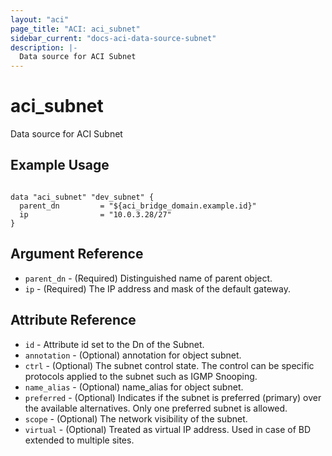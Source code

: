 ```yaml
---
layout: "aci"
page_title: "ACI: aci_subnet"
sidebar_current: "docs-aci-data-source-subnet"
description: |-
  Data source for ACI Subnet
---
```


# aci_subnet #
Data source for ACI Subnet

## Example Usage ##

```hcl

data "aci_subnet" "dev_subnet" {
  parent_dn         = "${aci_bridge_domain.example.id}"
  ip                = "10.0.3.28/27"
}

```


## Argument Reference ##
* `parent_dn` - (Required) Distinguished name of parent object.
* `ip` - (Required) The IP address and mask of the default gateway.



## Attribute Reference

* `id` - Attribute id set to the Dn of the Subnet.
* `annotation` - (Optional) annotation for object subnet.
* `ctrl` - (Optional) The subnet control state. The control can be specific protocols applied to the subnet such as IGMP Snooping.
* `name_alias` - (Optional) name_alias for object subnet.
* `preferred` - (Optional) Indicates if the subnet is preferred (primary) over the available alternatives. Only one preferred subnet is allowed.
* `scope` - (Optional) The network visibility of the subnet.
* `virtual` - (Optional) Treated as virtual IP address. Used in case of BD extended to multiple sites.